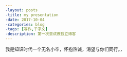 ```yaml
---
-layout: posts
-title: my presentation
-date: 2017-10-04
-categories: blog
-tags: [写作,千字文]
-description: 第一次尝试做独立博客
---
```

我是知识时代一个无名小卒，怀抱热诚，渴望与你们同行。，
